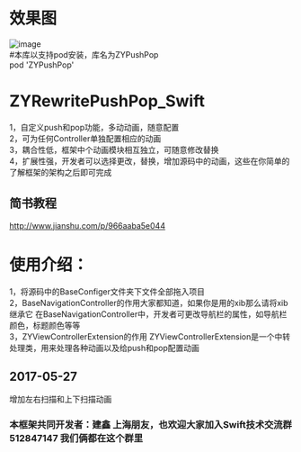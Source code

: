 # 效果图 <br>
![image](https://github.com/zhangxianhongx/ZYRewritePushPop_Swift/blob/master/01.gif) <br>
#本库以支持pod安装，库名为ZYPushPop <br>
pod 'ZYPushPop' <br>
# ZYRewritePushPop_Swift <br>
1，自定义push和pop功能，多动动画，随意配置 <br>
2，可为任何Controller单独配置相应的动画 <br>
3，耦合性低，框架中个动画模块相互独立，可随意修改替换 <br>
4，扩展性强，开发者可以选择更改，替换，增加源码中的动画，这些在你简单的了解框架的架构之后即可完成 <br>

## 简书教程
http://www.jianshu.com/p/966aaba5e044

# 使用介绍：

1，将源码中的BaseConfiger文件夹下文件全部拖入项目 <br>
2，BaseNavigationController的作用大家都知道，如果你是用的xib那么请将xib继承它 
在BaseNavigationController中，开发者可更改导航栏的属性，如导航栏颜色，标题颜色等等 <br>
3，ZYViewControllerExtension的作用 
ZYViewControllerExtension是一个中转处理类，用来处理各种动画以及给push和pop配置动画 <br>

## 2017-05-27 <br>
增加左右扫描和上下扫描动画

### 本框架共同开发者：建鑫 上海朋友，也欢迎大家加入Swift技术交流群512847147 我们俩都在这个群里



